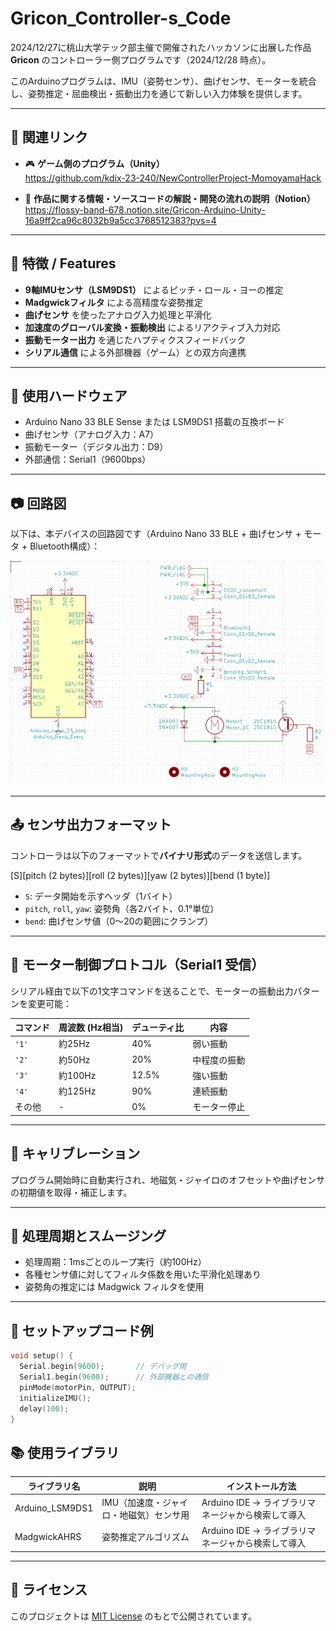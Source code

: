 # Gricon_Controller-s_Code

2024/12/27に桃山大学テック部主催で開催されたハッカソンに出展した作品 **Gricon** のコントローラー側プログラムです（2024/12/28 時点）。

このArduinoプログラムは、IMU（姿勢センサ）、曲げセンサ、モーターを統合し、姿勢推定・屈曲検出・振動出力を通じて新しい入力体験を提供します。


---

## 🔗 関連リンク

- 🎮 **ゲーム側のプログラム（Unity）**  
  https://github.com/kdix-23-240/NewControllerProject-MomoyamaHack

- 📄 **作品に関する情報・ソースコードの解説・開発の流れの説明（Notion）**  
  https://flossy-band-678.notion.site/Gricon-Arduino-Unity-16a9ff2ca96c8032b9a5cc3768512383?pvs=4

---

## 📌 特徴 / Features

- **9軸IMUセンサ（LSM9DS1）** によるピッチ・ロール・ヨーの推定  
- **Madgwickフィルタ** による高精度な姿勢推定  
- **曲げセンサ** を使ったアナログ入力処理と平滑化  
- **加速度のグローバル変換・振動検出** によるリアクティブ入力対応  
- **振動モーター出力** を通じたハプティクスフィードバック  
- **シリアル通信** による外部機器（ゲーム）との双方向連携  

---

## 🔧 使用ハードウェア

- Arduino Nano 33 BLE Sense または LSM9DS1 搭載の互換ボード  
- 曲げセンサ（アナログ入力：A7）  
- 振動モーター（デジタル出力：D9）  
- 外部通信：Serial1（9600bps）

---

## 📷 回路図

以下は、本デバイスの回路図です（Arduino Nano 33 BLE + 曲げセンサ + モータ + Bluetooth構成）：

![Gricon回路図](https://github.com/naka6ryo/Gricon_Controller-s_Code/blob/main/Gricon%20%E5%9B%9E%E8%B7%AF%E5%9B%B3.png)

---

## 📤 センサ出力フォーマット

コントローラは以下のフォーマットで**バイナリ形式**のデータを送信します。

[S][pitch (2 bytes)][roll (2 bytes)][yaw (2 bytes)][bend (1 byte)]


- `S`: データ開始を示すヘッダ（1バイト）  
- `pitch`, `roll`, `yaw`: 姿勢角（各2バイト、0.1°単位）  
- `bend`: 曲げセンサ値（0〜20の範囲にクランプ）

---

## 🔁 モーター制御プロトコル（Serial1 受信）

シリアル経由で以下の1文字コマンドを送ることで、モーターの振動出力パターンを変更可能：

| コマンド | 周波数 (Hz相当) | デューティ比 | 内容             |
|----------|------------------|--------------|------------------|
| `'1'`    | 約25Hz           | 40%          | 弱い振動         |
| `'2'`    | 約50Hz           | 20%          | 中程度の振動     |
| `'3'`    | 約100Hz          | 12.5%        | 強い振動         |
| `'4'`    | 約125Hz          | 90%          | 連続振動         |
| その他    | -                | 0%           | モーター停止     |

---

## 🧭 キャリブレーション

プログラム開始時に自動実行され、地磁気・ジャイロのオフセットや曲げセンサの初期値を取得・補正します。

---

## 🔄 処理周期とスムージング

- 処理周期：1msごとのループ実行（約100Hz）  
- 各種センサ値に対してフィルタ係数を用いた平滑化処理あり  
- 姿勢角の推定には Madgwick フィルタを使用

---

## 🚀 セットアップコード例

```cpp
void setup() {
  Serial.begin(9600);       // デバッグ用
  Serial1.begin(9600);      // 外部機器との通信
  pinMode(motorPin, OUTPUT);
  initializeIMU();
  delay(100);
}
```

## 📚 使用ライブラリ

| ライブラリ名         | 説明                        | インストール方法                                     |
|----------------------|-----------------------------|------------------------------------------------------|
| Arduino_LSM9DS1      | IMU（加速度・ジャイロ・地磁気）センサ用 | Arduino IDE → ライブラリマネージャから検索して導入 |
| MadgwickAHRS         | 姿勢推定アルゴリズム        | Arduino IDE → ライブラリマネージャから検索して導入 |

---

## 📝 ライセンス

このプロジェクトは [MIT License](https://opensource.org/licenses/MIT) のもとで公開されています。


